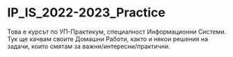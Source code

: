 # IP_IS_2022-2023_Practice
Това е курсът по УП-Практикум, специалност Информационни Системи. Тук ще качвам своите Домашни Работи, както и някои решения на задачи, които смятам за важни/интересни/практични.
